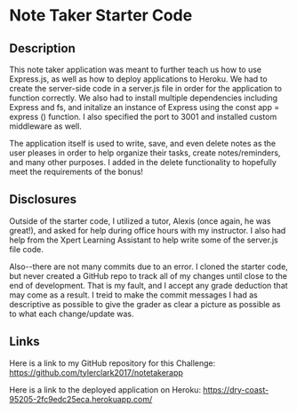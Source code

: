 # Note Taker Starter Code

 ## Description
 This note taker application was meant to further teach us how to use Express.js, as well as how to deploy applications to Heroku. We had to create the server-side code in a server.js file in order for the application to function correctly. We also had to install multiple dependencies including Express and fs, and initalize an instance of Express using the const app = express () function. I also specified the port to 3001 and installed custom middleware as well. 

 The application itself is used to write, save, and even delete notes as the user pleases in order to help organize their tasks, create notes/reminders, and many other purposes. I added in the delete functionality to hopefully meet the requirements of the bonus!

 ## Disclosures
 Outside of the starter code, I utilized a tutor, Alexis (once again, he was great!), and asked for help during office hours with my instructor. I also had help from the Xpert Learning Assistant to help write some of the server.js file code.

 Also--there are not many commits due to an error. I cloned the starter code, but never created a GitHub repo to track all of my changes until close to the end of development. That is my fault, and I accept any grade deduction that may come as a result. I treid to make the commit messages I had as descriptive as possible to give the grader as clear a picture as possible as to what each change/update was. 

 ## Links

 Here is a link to my GitHub repository for this Challenge: https://github.com/tylerclark2017/notetakerapp

 Here is a link to the deployed application on Heroku: https://dry-coast-95205-2fc9edc25eca.herokuapp.com/